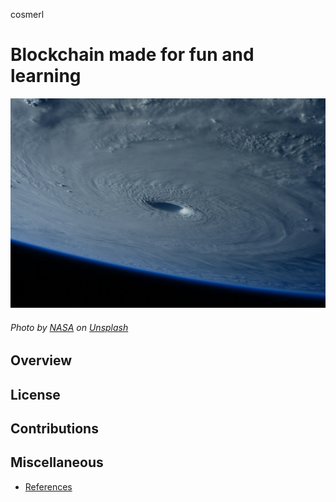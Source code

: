cosmerl 

# Blockchain made for fun and learning

![image](./image.jpg)
###### Photo by <a href="https://unsplash.com/@nasa?utm_content=creditCopyText&utm_medium=referral&utm_source=unsplash">NASA</a> on <a href="https://unsplash.com/photos/hurricane-as-seen-from-space-5477L9Z5eqI?utm_content=creditCopyText&utm_medium=referral&utm_source=unsplash">Unsplash</a>

  

## Overview

## License

## Contributions

## Miscellaneous

- [References](./REFERENCES.md)
